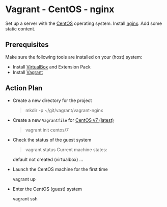 # Vagrant - CentOS - nginx


Set up a server with the [CentOS](https://www.centos.org/) operating system.
Install [nginx](https://www.nginx.com/).
Add some static content.


## Prerequisites

Make sure the following tools are installed on your (host) system:

- Install [VirtualBox](https://www.virtualbox.org/) and Extension Pack
- Install [Vagrant](https://www.vagrantup.com/)


## Action Plan

- Create a new directory for the project

	> mkdir -p ~/git/vagrant/vagrant-nginx

- Create a new `Vagrantfile` for [CentOS v7 (latest)](https://www.centos.org/)

	> vagrant init centos/7

- Check the status of the guest system

	> vagrant status
	Current machine states:
	
	default                   not created (virtualbox)
	...


- Launch the CentOS machine for the first time

	vagrant up

- Enter the CentOS (guest) system

	vagrant ssh

